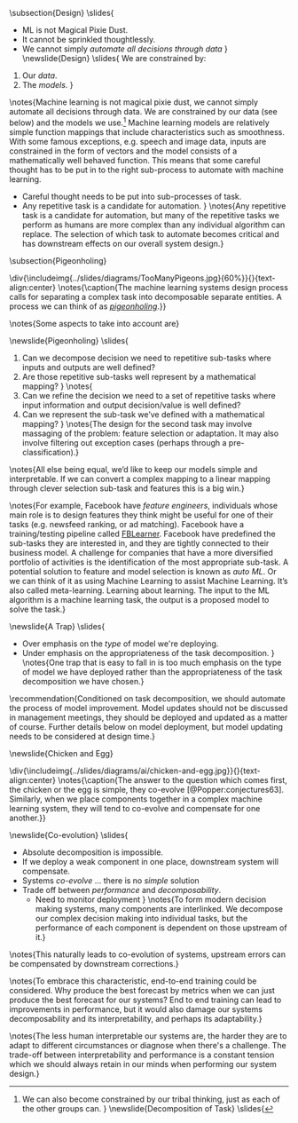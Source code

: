 \subsection{Design}
\slides{
* ML is not Magical Pixie Dust.
* It cannot be sprinkled thoughtlessly.
* We cannot simply *automate all decisions through data*
}
\newslide{Design}
\slides{
We are constrained by:

1. Our *data*.
2. The *models*.
}

\notes{Machine learning is not magical pixie dust, we cannot simply automate all decisions through data. We are constrained by our data (see below) and the models we use.[^1] Machine learning models are relatively simple function mappings that include characteristics such as smoothness. With some famous exceptions, e.g. speech and image data, inputs are constrained in the form of vectors and the model consists of a mathematically well behaved function. This means that some careful thought has to be put in to the right sub-process to automate with machine learning.

[^1]: We can also become constrained by our tribal thinking, just as each of the other groups can.
}
\newslide{Decomposition of Task}
\slides{
* Careful thought needs to be put into sub-processes of task.
* Any repetitive task is a candidate for automation.
}
\notes{Any repetitive task is a candidate for automation, but many of the repetitive tasks we perform as humans are more complex than any individual algorithm can replace. The selection of which task to automate becomes critical and has downstream effects on our overall system design.}

\subsection{Pigeonholing}

\div{\includeimg{../slides/diagrams/TooManyPigeons.jpg}{60%}}{}{text-align:center}
\notes{\caption{The machine learning systems design process calls for separating a complex task into decomposable separate entities. A process we can think of as *[pigeonholing](https://en.wikipedia.org/wiki/Pigeonholing)*.}}

\notes{Some aspects to take into account are}

\newslide{Pigeonholing}
\slides{
1. Can we decompose decision we need to repetitive sub-tasks where inputs and outputs are well defined?
2. Are those repetitive sub-tasks well represent by a mathematical mapping?
}
\notes{
1.  Can we refine the decision we need to a set of repetitive tasks where input information and output decision/value is well defined?
2.  Can we represent the sub-task we’ve defined with a mathematical mapping?
}
\notes{The design for the second task may involve massaging of the problem: feature selection or adaptation. It may also involve filtering out exception cases (perhaps through a pre-classification).}

\notes{All else being equal, we’d like to keep our models simple and interpretable. If we can convert a complex mapping to a linear mapping through clever selection sub-task and features this is a big win.}

\notes{For example, Facebook have *feature engineers*, individuals whose main role is to design features they think might be useful for one of their tasks (e.g. newsfeed ranking, or ad matching). Facebook have a training/testing pipeline called [FBLearner](https://www.facebook.com/Engineering/posts/fblearner-flow-is-a-machine-learning-platform-capable-of-easily-reusing-algorith/10154077833317200/). Facebook have predefined the sub-tasks they are interested in, and they are tightly connected to their business model. A challenge for companies that have a more diversified portfolio of activities is the identification of the most appropriate sub-task. A potential solution to feature and model selection is known as *auto ML*. Or we can think of it as using Machine Learning to assist Machine Learning. It’s also called meta-learning. Learning about learning. The input to the ML algorithm is a machine learning task, the output is a proposed model to solve the task.}

\newslide{A Trap}
\slides{
* Over emphasis on the *type* of model we're deploying.
* Under emphasis on the appropriateness of the task decomposition.
}
\notes{One trap that is easy to fall in is too much emphasis on the type of model we have deployed rather than the appropriateness of the task decomposition we
have chosen.}

\recommendation{Conditioned on task decomposition, we should automate the process of model improvement. Model updates should not be discussed in management meetings, they should be deployed and updated as a matter of course. Further details below on model deployment, but model updating needs to be considered at design time.}

\newslide{Chicken and Egg}

\div{\includeimg{../slides/diagrams/ai/chicken-and-egg.jpg}}{}{text-align:center}
\notes{\caption{The answer to the question which comes first, the chicken or the egg is simple, they co-evolve [@Popper:conjectures63]. Similarly, when we place components together in a complex machine learning system, they will tend to co-evolve and compensate for one another.}}

\newslide{Co-evolution}
\slides{
* Absolute decomposition is impossible. 
* If we deploy a weak component in one place, downstream system will compensate.
* Systems *co-evolve* ... there is no *simple* solution
* Trade off between *performance* and *decomposability*.
    * Need to monitor deployment
}
\notes{To form modern decision making systems, many components are interlinked.  We decompose our complex decision making into individual tasks, but the performance of each component is dependent on those upstream of it.}

\notes{This naturally leads to co-evolution of systems, upstream errors can be
compensated by downstream corrections.}

\notes{To embrace this characteristic, end-to-end training could be considered. Why produce the best forecast by metrics when we can just produce the best forecast for our systems? End to end training can lead to improvements in performance, but it would also damage our systems decomposability and its interpretability, and perhaps its adaptability.}

\notes{The less human interpretable our systems are, the harder they are to adapt to different circumstances or diagnose when there's a challenge.  The trade-off between interpretability and performance is a constant tension which we should always retain in our minds when performing our system design.}

